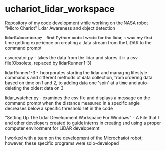 # uchariot_lidar_workspace
Repository of my code development while working on the NASA robot "Micro Chariot" Lidar Awareness and object detection

lidarSubscriber.py - first Python code I wrote for the lidar, it was my first time getting experience on creating a data stream from the LiDAR to the command prompt

csvcreator.py - takes the data from the lidar and stores it in a csv file(Obsolete, replaced by lidarRunner 1-3)

lidarRunner1-3 - Incorporates starting the lidar and managing lifestyle command,s and different methods of data collection, from ordering data based on time on 1 and 2, to adding data one 'spin' at a time and auto-deleting the oldest data on 3

lidar_watcher.py - examines the csv file and displays a message on the command prompt when the distance measured in a specific angle decreases below a specific threshold set in the code

"Setting Up The Lidar Development Workspace For Windows" - A File that I and other developers created to guide interns in creating and using a proper computer environment for LiDAR developemnt


I worked with a team on the development of the Microchariot robot; however, these specific programs were solo-developed
